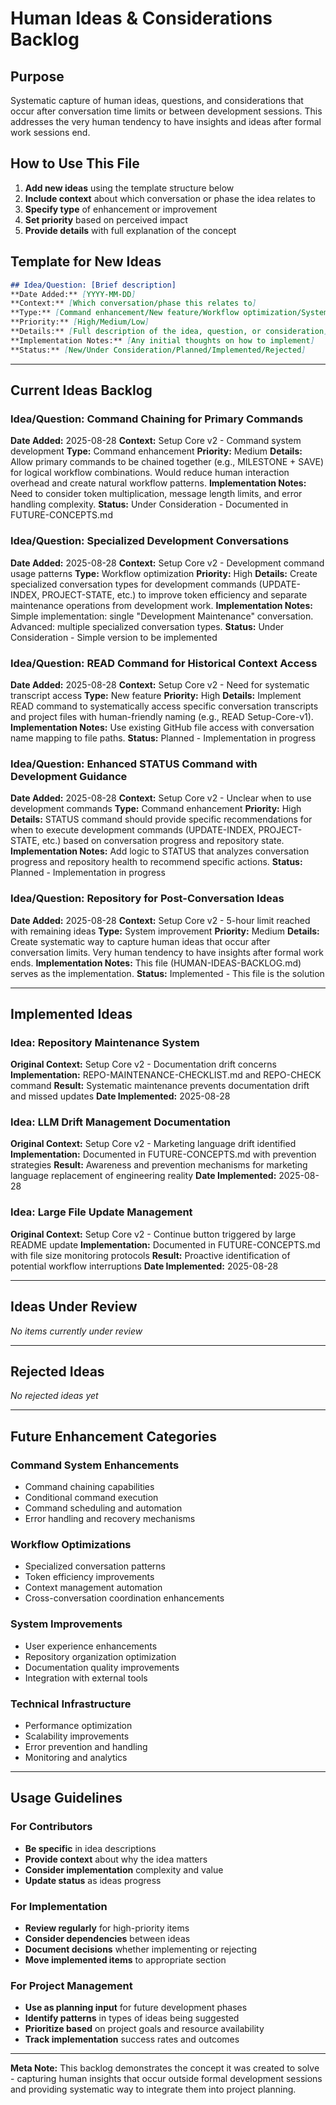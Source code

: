 # Human Ideas & Considerations Backlog

## Purpose
Systematic capture of human ideas, questions, and considerations that occur after conversation time limits or between development sessions. This addresses the very human tendency to have insights and ideas after formal work sessions end.

## How to Use This File
1. **Add new ideas** using the template structure below
2. **Include context** about which conversation or phase the idea relates to
3. **Specify type** of enhancement or improvement
4. **Set priority** based on perceived impact
5. **Provide details** with full explanation of the concept

## Template for New Ideas
```markdown
## Idea/Question: [Brief description]
**Date Added:** [YYYY-MM-DD]
**Context:** [Which conversation/phase this relates to]
**Type:** [Command enhancement/New feature/Workflow optimization/System improvement]
**Priority:** [High/Medium/Low]
**Details:** [Full description of the idea, question, or consideration]
**Implementation Notes:** [Any initial thoughts on how to implement]
**Status:** [New/Under Consideration/Planned/Implemented/Rejected]
```

---

## Current Ideas Backlog

### Idea/Question: Command Chaining for Primary Commands
**Date Added:** 2025-08-28
**Context:** Setup Core v2 - Command system development
**Type:** Command enhancement
**Priority:** Medium
**Details:** Allow primary commands to be chained together (e.g., MILESTONE + SAVE) for logical workflow combinations. Would reduce human interaction overhead and create natural workflow patterns.
**Implementation Notes:** Need to consider token multiplication, message length limits, and error handling complexity.
**Status:** Under Consideration - Documented in FUTURE-CONCEPTS.md

### Idea/Question: Specialized Development Conversations
**Date Added:** 2025-08-28
**Context:** Setup Core v2 - Development command usage patterns
**Type:** Workflow optimization
**Priority:** High
**Details:** Create specialized conversation types for development commands (UPDATE-INDEX, PROJECT-STATE, etc.) to improve token efficiency and separate maintenance operations from development work.
**Implementation Notes:** Simple implementation: single "Development Maintenance" conversation. Advanced: multiple specialized conversation types.
**Status:** Under Consideration - Simple version to be implemented

### Idea/Question: READ Command for Historical Context Access
**Date Added:** 2025-08-28
**Context:** Setup Core v2 - Need for systematic transcript access
**Type:** New feature
**Priority:** High
**Details:** Implement READ command to systematically access specific conversation transcripts and project files with human-friendly naming (e.g., READ Setup-Core-v1).
**Implementation Notes:** Use existing GitHub file access with conversation name mapping to file paths.
**Status:** Planned - Implementation in progress

### Idea/Question: Enhanced STATUS Command with Development Guidance
**Date Added:** 2025-08-28
**Context:** Setup Core v2 - Unclear when to use development commands
**Type:** Command enhancement
**Priority:** High
**Details:** STATUS command should provide specific recommendations for when to execute development commands (UPDATE-INDEX, PROJECT-STATE, etc.) based on conversation progress and repository state.
**Implementation Notes:** Add logic to STATUS that analyzes conversation progress and repository health to recommend specific actions.
**Status:** Planned - Implementation in progress

### Idea/Question: Repository for Post-Conversation Ideas
**Date Added:** 2025-08-28
**Context:** Setup Core v2 - 5-hour limit reached with remaining ideas
**Type:** System improvement
**Priority:** Medium
**Details:** Create systematic way to capture human ideas that occur after conversation limits. Very human tendency to have insights after formal work ends.
**Implementation Notes:** This file (HUMAN-IDEAS-BACKLOG.md) serves as the implementation.
**Status:** Implemented - This file is the solution

---

## Implemented Ideas

### Idea: Repository Maintenance System
**Original Context:** Setup Core v2 - Documentation drift concerns
**Implementation:** REPO-MAINTENANCE-CHECKLIST.md and REPO-CHECK command
**Result:** Systematic maintenance prevents documentation drift and missed updates
**Date Implemented:** 2025-08-28

### Idea: LLM Drift Management Documentation
**Original Context:** Setup Core v2 - Marketing language drift identified
**Implementation:** Documented in FUTURE-CONCEPTS.md with prevention strategies
**Result:** Awareness and prevention mechanisms for marketing language replacement of engineering reality
**Date Implemented:** 2025-08-28

### Idea: Large File Update Management
**Original Context:** Setup Core v2 - Continue button triggered by large README update
**Implementation:** Documented in FUTURE-CONCEPTS.md with file size monitoring protocols
**Result:** Proactive identification of potential workflow interruptions
**Date Implemented:** 2025-08-28

---

## Ideas Under Review

*No items currently under review*

---

## Rejected Ideas

*No rejected ideas yet*

---

## Future Enhancement Categories

### Command System Enhancements
- Command chaining capabilities
- Conditional command execution
- Command scheduling and automation
- Error handling and recovery mechanisms

### Workflow Optimizations
- Specialized conversation patterns
- Token efficiency improvements
- Context management automation
- Cross-conversation coordination enhancements

### System Improvements
- User experience enhancements
- Repository organization optimization
- Documentation quality improvements
- Integration with external tools

### Technical Infrastructure
- Performance optimization
- Scalability improvements
- Error prevention and handling
- Monitoring and analytics

---

## Usage Guidelines

### For Contributors
- **Be specific** in idea descriptions
- **Provide context** about why the idea matters
- **Consider implementation** complexity and value
- **Update status** as ideas progress

### For Implementation
- **Review regularly** for high-priority items
- **Consider dependencies** between ideas
- **Document decisions** whether implementing or rejecting
- **Move implemented items** to appropriate section

### For Project Management
- **Use as planning input** for future development phases
- **Identify patterns** in types of ideas being suggested
- **Prioritize based** on project goals and resource availability
- **Track implementation** success rates and outcomes

---

**Meta Note:** This backlog demonstrates the concept it was created to solve - capturing human insights that occur outside formal development sessions and providing systematic way to integrate them into project planning.